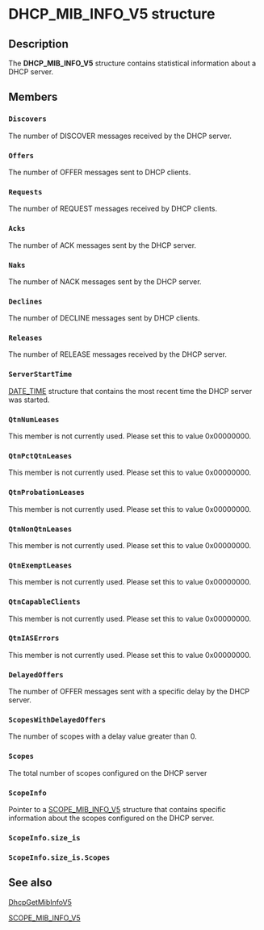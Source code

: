 # DHCP_MIB_INFO_V5 structure

## Description

The **DHCP_MIB_INFO_V5** structure contains statistical information about a DHCP server.

## Members

### `Discovers`

The number of DISCOVER messages received by the DHCP server.

### `Offers`

The number of OFFER messages sent to DHCP clients.

### `Requests`

The number of REQUEST messages received by DHCP clients.

### `Acks`

The number of ACK messages sent by the DHCP server.

### `Naks`

The number of NACK messages sent by the DHCP server.

### `Declines`

The number of DECLINE messages sent by DHCP clients.

### `Releases`

The number of RELEASE messages received by the DHCP server.

### `ServerStartTime`

[DATE_TIME](https://learn.microsoft.com/windows/desktop/api/dhcpsapi/ns-dhcpsapi-date_time) structure that contains the most recent time the DHCP server was started.

### `QtnNumLeases`

This member is not currently used. Please set this to value 0x00000000.

### `QtnPctQtnLeases`

This member is not currently used. Please set this to value 0x00000000.

### `QtnProbationLeases`

This member is not currently used. Please set this to value 0x00000000.

### `QtnNonQtnLeases`

This member is not currently used. Please set this to value 0x00000000.

### `QtnExemptLeases`

This member is not currently used. Please set this to value 0x00000000.

### `QtnCapableClients`

This member is not currently used. Please set this to value 0x00000000.

### `QtnIASErrors`

This member is not currently used. Please set this to value 0x00000000.

### `DelayedOffers`

The number of OFFER messages sent with a specific delay by the DHCP server.

### `ScopesWithDelayedOffers`

The number of scopes with a delay value greater than 0.

### `Scopes`

The total number of scopes configured on the DHCP server

### `ScopeInfo`

Pointer to a [SCOPE_MIB_INFO_V5](https://learn.microsoft.com/windows/desktop/api/dhcpsapi/ns-dhcpsapi-scope_mib_info_v5) structure that contains specific information about the scopes configured on the DHCP server.

### `ScopeInfo.size_is`

### `ScopeInfo.size_is.Scopes`

## See also

[DhcpGetMibInfoV5](https://learn.microsoft.com/previous-versions/windows/desktop/api/dhcpsapi/nf-dhcpsapi-dhcpgetmibinfov5)

[SCOPE_MIB_INFO_V5](https://learn.microsoft.com/windows/desktop/api/dhcpsapi/ns-dhcpsapi-scope_mib_info_v5)